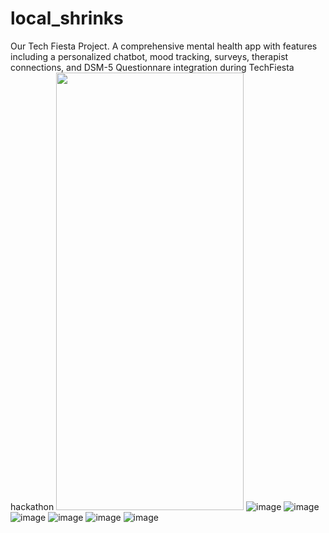 # local_shrinks

Our Tech Fiesta Project.
A comprehensive mental health app with features including a personalized chatbot, mood
tracking, surveys, therapist connections, and DSM-5 Questionnare integration during TechFiesta
hackathon 
<img src="https://github.com/ameyk2004/LocalShrinks/assets/91257284/432e17ca-425c-49c5-9a04-25b8cded5868" width="300" height="700">
![image](https://github.com/ameyk2004/LocalShrinks/assets/91257284/c33a6b98-2264-4696-bad6-4f6e19104e70)
![image](https://github.com/ameyk2004/LocalShrinks/assets/91257284/5af46c01-34ba-4f70-bd15-1aed75efaa41)
![image](https://github.com/ameyk2004/LocalShrinks/assets/91257284/7483436d-abee-42a7-bb09-bedde74d0288)
![image](https://github.com/ameyk2004/LocalShrinks/assets/91257284/f4566131-13c2-4efb-9683-4133b5de4c6b)
![image](https://github.com/ameyk2004/LocalShrinks/assets/91257284/c1905bc7-55ff-4f3e-b35b-cfad78b76f94)
![image](https://github.com/ameyk2004/LocalShrinks/assets/91257284/3996ec07-51d8-4030-902c-5f1604f1ef85)
